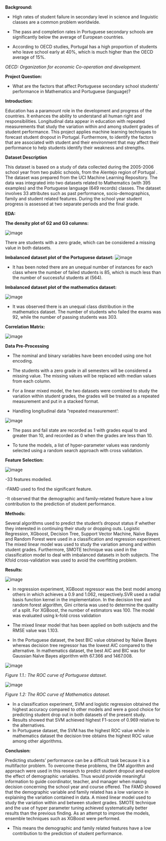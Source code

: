 **Background:**
- High rates of student failure in secondary level in science and linguistic classes are a common problem worldwide. 

- The pass and completion rates in Portuguese secondary schools are significantly below the average of European countries. 

- According to OECD studies, Portugal has a high proportion of students who leave school early at 40%, which is much higher than the OECD average of 15%. 


 *OECD: Organization for economic Co-operation and development.*

**Project Question:**

- What are the factors that affect Portuguese secondary school students' performance in Mathematics and Portuguese (language)? 



**Introduction:**

Education has a paramount role in the development and progress of the countries. It enhances the ability to understand all human right and responsibilities. Longitudinal data appear in education with repeated measurements that study the variation within and among student grades of student performance. This project applies machine learning techniques to forecast student dropout in Portugal. Furthermore, to identify the factors that are associated with student and their environment that may affect their performance to help students identify their weakness and strengths.

**Dataset Description**

This dataset is based on a study of data collected during the 2005-2006 school year from two public schools, from the Alentejo region of Portugal . The dataset was prepared from the UCI Machine Learning Repository. The data was integrated into two datasets related to Mathematics (with 395 examples) and the Portuguese language (649 records) classes. The dataset involves 33 attributes such as past performance, socio-demographics, family and student related features. During the school year student progress is assessed at two separate periods and the final grade.


**EDA:**

**The density plot of G2 and G3 columns:**

![image](https://user-images.githubusercontent.com/93243958/144902933-b0697820-7187-431f-abc5-c5f7e76e3de2.png)

There are students with a zero grade, which can be considered a missing value in both datasets.



**Imbalanced dataset plot of the Portuguese dataset:**
![image](https://user-images.githubusercontent.com/93243958/144898643-88011f25-8002-41ba-8b3e-fce68bf991c9.png)

- It has been noted there are an unequal number of instances for each class where the number of failed students is 85, which is much less than the number of successful students at (564).

**Imbalanced dataset plot of the mathematics dataset:**

![image](https://user-images.githubusercontent.com/93243958/144898757-034215ab-6275-438f-b188-4377e672c09f.png)

- It was observed there is an unequal class distribution in the mathematics dataset. The number of students who failed the exams was 92, while the number of passing students was 303. 


**Correlation Matrix:**

![image](https://user-images.githubusercontent.com/93243958/144898943-501dbf00-4cf8-4fad-babe-14f8716a2208.png)

**Data Pre-Processing**
- The nominal and binary variables have been encoded using one hot encoding. 

- The students with a zero grade in all semesters will be considered a missing value. The missing values will be replaced with median values from each column.

- For a linear mixed model, the two datasets were combined to study the variation within student grades, the grades will be treated as a repeated measurement and put in a stacked format. 

- Handling longitudinal data “repeated measurement’:

![image](https://user-images.githubusercontent.com/93243958/144899274-1b01c5dc-2b4e-42e3-95d1-62bc59a9553a.png)


-  The pass and fail state are recorded as 1 with grades equal to and greater than 10, and recorded as 0 when the grades are less than 10. 

- To tune the models, a list of hyper-parameter values was randomly selected using a random search approach with cross validation. 



**Feature Selection:**

![image](https://user-images.githubusercontent.com/93243958/144896061-a04b7600-f032-464a-acb9-6891569071cc.png)

-33 features modelled.

-FAMD  used to find the significant feature.

-It observed that the demographic and family-related feature have a low contribution to the prediction of student performance.



**Methods:**

Several algorithms used to predict the student’s dropout status if whether they interested in continuing their study or dropping outs.  Logistic Regression, XGboost, Decision Tree, Support Vector Machine, Naïve Bayes and Random Forest were used in a classification and regression experiment. The mixed linear model was used to study the variation among and within student grades. Furthermore, SMOTE technique was used in the classification model to deal with imbalanced datasets in both subjects. The Kfold cross-validation was used to avoid the overfitting problem. 

**Results:**


![image](https://user-images.githubusercontent.com/93243958/144896286-7f691dbb-cd5c-4dab-9e0f-151e52ad9e2a.png)

- In regression experiment, XGBoost regressor was the best model among others in which achieves a 0.9 and 1.062, respectively.SVR used a radial basis function kernel in the implementation. In the decision tree and random forest algorithm, Gini criteria was used to determine the quality of a split. For XGBoost, the number of estimators was 100. The model was evaluated using k-fold cross validation

- The mixed linear model that has been applied on both subjects and the RMSE value was 1.103. 


- In the Portuguese dataset, the best BIC value obtained by Naïve Bayes whereas decision tree regressor has the lowest AIC compared to the alternative. In mathematics dataset, the best AIC and BIC was for Gaussian Naïve Bayes algorithm with 67.366 and 1467.008. 



![image](https://user-images.githubusercontent.com/93243958/144897677-50c8f0e4-311f-4042-9ed4-9ec1404d967c.png)

*Figure 1.1.: The ROC curve of Portuguese dataset.*     


![image](https://user-images.githubusercontent.com/93243958/144897760-f2424b49-a964-4c3d-b83c-0ba78137d8a3.png)


*Figure 1.2: The ROC curve of Mathematics dataset.*


- In a classification experiment, SVM and logistic regression obtained the highest accuracy compared to other models and were a good choice for predicting student drop out in both datasets of the present study.
- Results showed that SVM achieved highest F1-score of 0.969 relative to the alternatives. 
- In Portuguese dataset, the SVM has the highest ROC value while in mathematics dataset the decision tree obtains the highest ROC value among other algorithms.


**Conclusion:**

Predicting students’ performance can be a difficult task because it is a multifactor problem. To overcome these problems, the DM algorithm and approach were used in this research to predict student dropout and explore the effect of demographic variables. Thus would provide meaningful information to guide coordinator, teacher, and manager when making decision concerning the school year and course offered. The FAMD showed that the demographic variable and family related has a low variance in explaining the variation contained in data. A mixed linear model used to study the variation within and between student grades. SMOTE technique and the use of hyper parameter tuning achieved systematically better results than the previous finding. As an attempt to improve the models, ensemble techniques such as XGBoost were performed. 

- This means the demographic and family related
features have a low contribution to the prediction of student performance.



















